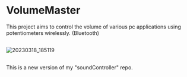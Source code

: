 # VolumeMaster

This project aims to control the volume of various pc applications using potentiometers wirelessly. (Bluetooth)
##
![20230318_185119](https://user-images.githubusercontent.com/82680610/226142942-651cdb9c-eadd-4d67-8c23-80dcce1ef059.jpg)
##
This is a new version of my "soundController" repo.

